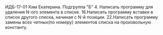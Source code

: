 ИДБ-17-01 Ким Екатерина. Подгруппа "Б"
4. Написать программу для удаления N-ого элемента в списке.
16.Написать программу вставки в список другого списка, начиная с N-й позиции.
22.Написать программу замены всех четных(по номеру) элементов списка на произвольную константу.
